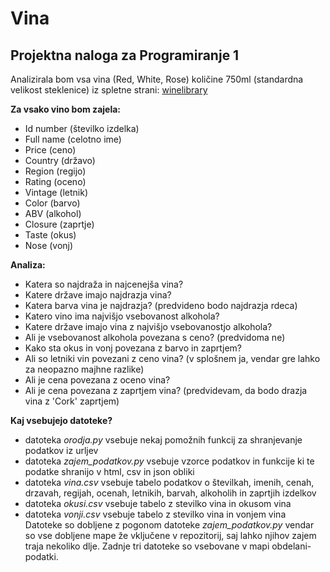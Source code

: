 ﻿# Vina
## Projektna naloga za Programiranje 1 
Analizirala bom vsa vina (Red, White, Rose) količine 750ml (standardna velikost steklenice) iz spletne strani:
[winelibrary](https://winelibrary.com/search?color[]=Red&color[]=White&color[]=Rose&page=1&size[]=750ML)

**Za vsako vino bom zajela:**
* Id number (številko izdelka)
* Full name (celotno ime)
* Price (ceno)
* Country (državo)
* Region (regijo)
* Rating (oceno)
* Vintage (letnik)
* Color (barvo)
* ABV (alkohol)
* Closure (zaprtje)
* Taste (okus)
* Nose (vonj)

**Analiza:**
* Katera so najdraža in najcenejša vina?
* Katere države imajo najdrazja vina?
* Katera barva vina je najdrazja? (predvideno bodo najdrazja rdeca)
* Katero vino ima najvišjo vsebovanost alkohola?
* Katere države imajo vina z najvišjo vsebovanostjo alkohola?
* Ali je vsebovanost alkohola povezana s ceno? (predvidoma ne)
* Kako sta okus in vonj povezana z barvo in zaprtjem?
* Ali so letniki vin povezani z ceno vina? (v splošnem ja, vendar gre lahko za neopazno majhne razlike)
* Ali je cena povezana z oceno vina? 
* Ali je cena povezana z zaprtjem vina? (predvidevam, da bodo drazja vina z 'Cork' zaprtjem)

**Kaj vsebujejo datoteke?**
* datoteka *orodja.py* vsebuje nekaj pomožnih funkcij za shranjevanje podatkov iz urljev
* datoteka *zajem_podatkov.py* vsebuje vzorce podatkov in funkcije ki te podatke shranijo v html, csv in json obliki
* datoteka *vina.csv* vsebuje tabelo podatkov o številkah, imenih, cenah, drzavah, regijah, ocenah, letnikih, barvah, alkoholih in zaprtjih izdelkov
* datoteka *okusi.csv* vsebuje tabelo z stevilko vina in okusom vina
* datoteka *vonji.csv* vsebuje tabelo z stevilko vina in vonjem vina\
Datoteke so dobljene z pogonom datoteke *zajem_podatkov.py* vendar so vse dobljene mape že vključene v repozitorij, saj lahko njihov zajem traja nekoliko dlje.
Zadnje tri datoteke so vsebovane v mapi obdelani-podatki.
